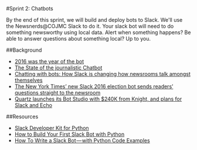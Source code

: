 #Sprint 2: Chatbots

By the end of this sprint, we will build and deploy bots to Slack. We'll use the Newsnerds@COJMC Slack to do it. Your slack bot will need to do something newsworthy using local data. Alert when something happens? Be able to answer questions about something local? Up to you.

##Background

* [2016 was the year of the bot](https://onlinejournalismblog.com/2016/12/21/how-bots-came-to-play-a-role-in-journalism-a-brief-history/)
* [The State of the journalistic Chatbot](https://medium.com/thoughts-on-journalism/the-state-of-the-journalistic-chatbot-7ac1ccce191e#.ucv10jtvp)
* [Chatting with bots: How Slack is changing how newsrooms talk amongst themselves](http://www.niemanlab.org/2014/06/chatting-with-bots-how-slack-is-changing-how-newsrooms-talk-amongst-themselves/)
* [The New York Times’ new Slack 2016 election bot sends readers’ questions straight to the newsroom](http://www.niemanlab.org/2016/02/the-new-york-times-launches-a-slack-2016-election-bot-that-accepts-questions-from-readers/)
* [Quartz launches its Bot Studio with $240K from Knight, and plans for Slack and Echo](http://www.niemanlab.org/2016/11/quartz-launches-its-bot-studio-with-a-quarter-million-from-knight-and-plans-for-slack-and-amazon-echo/)

##Resources

* [Slack Developer Kit for Python](http://slackapi.github.io/python-slackclient/)
* [How to Build Your First Slack Bot with Python](https://www.fullstackpython.com/blog/build-first-slack-bot-python.html)
* [How To Write a Slack Bot — with Python Code Examples](https://medium.com/@julianmartinez/how-to-write-a-slack-bot-with-python-code-examples-4ed354407b98#.4qmwmua5g)